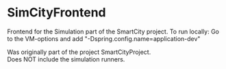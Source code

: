 # SimCityFrontend

Frontend for the Simulation part of the SmartCity project.
To run locally: Go to the VM-options and add "-Dspring.config.name=application-dev"

Was originally part of the project SmartCityProject.  
Does NOT include the simulation runners.
